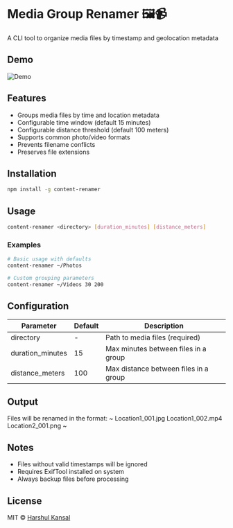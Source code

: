 # Media Group Renamer 🖼️📹

A CLI tool to organize media files by timestamp and geolocation metadata

## Demo
![Demo](assets/demo.gif)

## Features
- Groups media files by time and location metadata
- Configurable time window (default 15 minutes)
- Configurable distance threshold (default 100 meters)
- Supports common photo/video formats
- Prevents filename conflicts
- Preserves file extensions

## Installation
```bash
npm install -g content-renamer
```

## Usage
```bash
content-renamer <directory> [duration_minutes] [distance_meters]
```

### Examples
```bash
# Basic usage with defaults
content-renamer ~/Photos

# Custom grouping parameters
content-renamer ~/Videos 30 200
```

## Configuration
| Parameter | Default | Description |
|-----------|---------|-------------|
| directory | - | Path to media files (required) |
| duration_minutes | 15 | Max minutes between files in a group |
| distance_meters | 100 | Max distance between files in a group |

## Output
Files will be renamed in the format:
~
Location1_001.jpg
Location1_002.mp4
Location2_001.png
~

## Notes
- Files without valid timestamps will be ignored
- Requires ExifTool installed on system
- Always backup files before processing

## License
MIT © [Harshul Kansal](https://github.com/is-harshul)